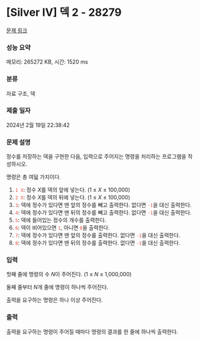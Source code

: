 # [Silver IV] 덱 2 - 28279 

[문제 링크](https://www.acmicpc.net/problem/28279) 

### 성능 요약

메모리: 265272 KB, 시간: 1520 ms

### 분류

자료 구조, 덱

### 제출 일자

2024년 2월 19일 22:38:42

### 문제 설명

<p>정수를 저장하는 덱을 구현한 다음, 입력으로 주어지는 명령을 처리하는 프로그램을 작성하시오.</p>

<p>명령은 총 여덟 가지이다.</p>

<ol>
	<li><span style="color:#e74c3c;"><code>1 X</code></span>: 정수 <var>X</var>를 덱의 앞에 넣는다. (1 ≤ <var>X</var> ≤ 100,000)</li>
	<li><span style="color:#e74c3c;"><code>2 X</code></span>: 정수 <var>X</var>를 덱의 뒤에 넣는다. (1 ≤ <var>X</var> ≤ 100,000)</li>
	<li><span style="color:#e74c3c;"><code>3</code></span>: 덱에 정수가 있다면 맨 앞의 정수를 빼고 출력한다. 없다면 <span style="color:#e74c3c;"><code>-1</code></span>을 대신 출력한다.</li>
	<li><span style="color:#e74c3c;"><code>4</code></span>: 덱에 정수가 있다면 맨 뒤의 정수를 빼고 출력한다. 없다면 <span style="color:#e74c3c;"><code>-1</code></span>을 대신 출력한다.</li>
	<li><span style="color:#e74c3c;"><code>5</code></span>: 덱에 들어있는 정수의 개수를 출력한다.</li>
	<li><span style="color:#e74c3c;"><code>6</code></span>: 덱이 비어있으면 <span style="color:#e74c3c;"><code>1</code></span>, 아니면 <span style="color:#e74c3c;"><code>0</code></span>을 출력한다.</li>
	<li><span style="color:#e74c3c;"><code>7</code></span>: 덱에 정수가 있다면 맨 앞의 정수를 출력한다. 없다면 <span style="color:#e74c3c;"><code>-1</code></span>을 대신 출력한다.</li>
	<li><span style="color:#e74c3c;"><code>8</code></span>: 덱에 정수가 있다면 맨 뒤의 정수를 출력한다. 없다면 <span style="color:#e74c3c;"><code>-1</code></span>을 대신 출력한다.</li>
</ol>

### 입력 

 <p>첫째 줄에 명령의 수 <var>N</var>이 주어진다. (1 ≤ <var>N</var> ≤ 1,000,000)</p>

<p>둘째 줄부터 <var>N</var>개 줄에 명령이 하나씩 주어진다.</p>

<p>출력을 요구하는 명령은 하나 이상 주어진다.</p>

### 출력 

 <p>출력을 요구하는 명령이 주어질 때마다 명령의 결과를 한 줄에 하나씩 출력한다.</p>

